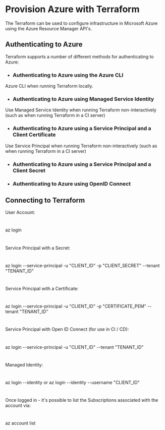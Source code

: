 # Provision Azure with Terraform
The Terraform can be used to configure infrastructure in Microsoft Azure using the Azure Resource Manager API's.

## Authenticating to Azure

Terraform supports a number of different methods for authenticating to Azure:

- ### Authenticating to Azure using the Azure CLI
Azure CLI when running Terraform locally.

- ### Authenticating to Azure using Managed Service Identity
Use Managed Service Identity when running Terraform non-interactively (such as when running Terraform in a CI server) 
- ### Authenticating to Azure using a Service Principal and a Client Certificate
Use Service Principal when running Terraform non-interactively (such as when running Terraform in a CI server) 
- ### Authenticating to Azure using a Service Principal and a Client Secret
- ### Authenticating to Azure using OpenID Connect

## Connecting to Terraform 


User Account:
#
az login
#

Service Principal with a Secret:
#
az login --service-principal -u "CLIENT_ID" -p "CLIENT_SECRET" --tenant "TENANT_ID"
#

Service Principal with a Certificate:
#
az login --service-principal -u "CLIENT_ID" -p "CERTIFICATE_PEM" --tenant "TENANT_ID"
#

Service Principal with Open ID Connect (for use in CI / CD):
#
az login --service-principal -u "CLIENT_ID" --tenant "TENANT_ID"
#

Managed Identity:
#
az login --identity
or
az login --identity --username "CLIENT_ID"
#

Once logged in - it's possible to list the Subscriptions associated with the account via:
#
az account list
#